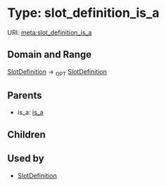 
# Type: slot_definition_is_a




URI: [meta:slot_definition_is_a](https://w3id.org/biolink/biolinkml/meta/slot_definition_is_a)


## Domain and Range

[SlotDefinition](SlotDefinition.md) ->  <sub>OPT</sub> [SlotDefinition](SlotDefinition.md)

## Parents

 *  is_a: [is_a](is_a.md)

## Children


## Used by

 * [SlotDefinition](SlotDefinition.md)
